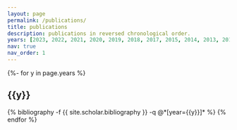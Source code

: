```yaml
---
layout: page
permalink: /publications/
title: publications
description: publications in reversed chronological order. 
years: [2023, 2022, 2021, 2020, 2019, 2018, 2017, 2015, 2014, 2013, 2012, 2010, 2008, 2007, 2006, 2004, 2003, 2002, 1998, 1995, 1994]
nav: true
nav_order: 1
---
```

<!-- _pages/publications.md -->
<div class="publications">

{%- for y in page.years %}
  <h2 class="year">{{y}}</h2>
  {% bibliography -f {{ site.scholar.bibliography }} -q @*[year={{y}}]* %}
{% endfor %}

</div>
